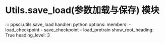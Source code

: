 # Utils.save_load(参数加载与保存) 模块

::: ppsci.utils.save_load
    handler: python
    options:
      members:
        - load_checkpoint
        - save_checkpoint
        - load_pretrain
      show_root_heading: True
      heading_level: 3
